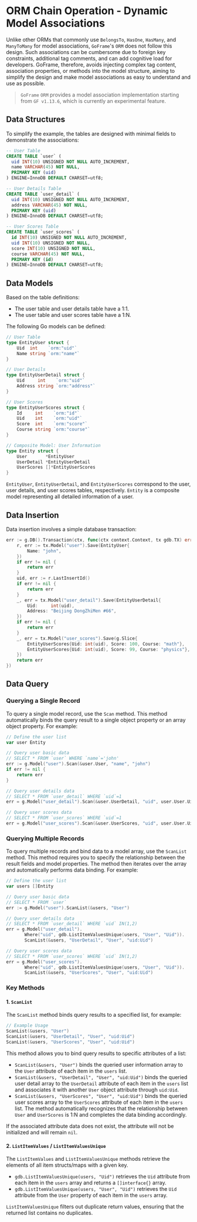 # ORM Chain Operation - Dynamic Model Associations

Unlike other ORMs that commonly use `BelongsTo`, `HasOne`, `HasMany`, and `ManyToMany` for model associations, `GoFrame`'s `ORM` does not follow this design. Such associations can be cumbersome due to foreign key constraints, additional tag comments, and can add cognitive load for developers. GoFrame, therefore, avoids injecting complex tag content, association properties, or methods into the model structure, aiming to simplify the design and make model associations as easy to understand and use as possible.

> `GoFrame` `ORM` provides a model association implementation starting from `GF v1.13.6`, which is currently an experimental feature.

## Data Structures

To simplify the example, the tables are designed with minimal fields to demonstrate the associations:

```sql
-- User Table
CREATE TABLE `user` (
  uid INT(10) UNSIGNED NOT NULL AUTO_INCREMENT,
  name VARCHAR(45) NOT NULL,
  PRIMARY KEY (uid)
) ENGINE=InnoDB DEFAULT CHARSET=utf8;

-- User Details Table
CREATE TABLE `user_detail` (
  uid INT(10) UNSIGNED NOT NULL AUTO_INCREMENT,
  address VARCHAR(45) NOT NULL,
  PRIMARY KEY (uid)
) ENGINE=InnoDB DEFAULT CHARSET=utf8;

-- User Scores Table
CREATE TABLE `user_scores` (
  id INT(10) UNSIGNED NOT NULL AUTO_INCREMENT,
  uid INT(10) UNSIGNED NOT NULL,
  score INT(10) UNSIGNED NOT NULL,
  course VARCHAR(45) NOT NULL,
  PRIMARY KEY (id)
) ENGINE=InnoDB DEFAULT CHARSET=utf8;
```

## Data Models

Based on the table definitions:

- The user table and user details table have a 1:1.
- The user table and user scores table have a 1:N.

The following Go models can be defined:

```go
// User Table
type EntityUser struct {
    Uid  int    `orm:"uid"`
    Name string `orm:"name"`
}

// User Details
type EntityUserDetail struct {
    Uid     int    `orm:"uid"`
    Address string `orm:"address"`
}

// User Scores
type EntityUserScores struct {
    Id     int    `orm:"id"`
    Uid    int    `orm:"uid"`
    Score  int    `orm:"score"`
    Course string `orm:"course"`
}

// Composite Model: User Information
type Entity struct {
    User       *EntityUser
    UserDetail *EntityUserDetail
    UserScores []*EntityUserScores
}
```

`EntityUser`, `EntityUserDetail`, and `EntityUserScores` correspond to the user, user details, and user scores tables, respectively. `Entity` is a composite model representing all detailed information of a user.

## Data Insertion

Data insertion involves a simple database transaction:

```go
err := g.DB().Transaction(ctx, func(ctx context.Context, tx gdb.TX) error {
    r, err := tx.Model("user").Save(EntityUser{
        Name: "john",
    })
    if err != nil {
        return err
    }
    uid, err := r.LastInsertId()
    if err != nil {
        return err
    }
    _, err = tx.Model("user_detail").Save(EntityUserDetail{
        Uid:     int(uid),
        Address: "Beijing DongZhiMen #66",
    })
    if err != nil {
        return err
    }
    _, err = tx.Model("user_scores").Save(g.Slice{
        EntityUserScores{Uid: int(uid), Score: 100, Course: "math"},
        EntityUserScores{Uid: int(uid), Score: 99, Course: "physics"},
    })
    return err
})
```

## Data Query

### Querying a Single Record

To query a single model record, use the `Scan` method. This method automatically binds the query result to a single object property or an array object property. For example:

```go
// Define the user list
var user Entity

// Query user basic data
// SELECT * FROM `user` WHERE `name`='john'
err := g.Model("user").Scan(&user.User, "name", "john")
if err != nil {
    return err
}

// Query user details data
// SELECT * FROM `user_detail` WHERE `uid`=1
err = g.Model("user_detail").Scan(&user.UserDetail, "uid", user.User.Uid)

// Query user scores data
// SELECT * FROM `user_scores` WHERE `uid`=1
err = g.Model("user_scores").Scan(&user.UserScores, "uid", user.User.Uid)
```

### Querying Multiple Records

To query multiple records and bind data to a model array, use the `ScanList` method. This method requires you to specify the relationship between the result fields and model properties. The method then iterates over the array and automatically performs data binding. For example:

```go
// Define the user list
var users []Entity

// Query user basic data
// SELECT * FROM `user`
err := g.Model("user").ScanList(&users, "User")

// Query user details data
// SELECT * FROM `user_detail` WHERE `uid` IN(1,2)
err = g.Model("user_detail").
       Where("uid", gdb.ListItemValuesUnique(users, "User", "Uid")).
       ScanList(&users, "UserDetail", "User", "uid:Uid")

// Query user scores data
// SELECT * FROM `user_scores` WHERE `uid` IN(1,2)
err = g.Model("user_scores").
       Where("uid", gdb.ListItemValuesUnique(users, "User", "Uid")).
       ScanList(&users, "UserScores", "User", "uid:Uid")
```

### Key Methods

#### 1. `ScanList`

The `ScanList` method binds query results to a specified list, for example:

```go
// Example Usage
ScanList(&users, "User")
ScanList(&users, "UserDetail", "User", "uid:Uid")
ScanList(&users, "UserScores", "User", "uid:Uid")
```

This method allows you to bind query results to specific attributes of a list:

- `ScanList(&users, "User")` binds the queried user information array to the `User` attribute of each item in the `users` list.
- `ScanList(&users, "UserDetail", "User", "uid:Uid")` binds the queried user detail array to the `UserDetail` attribute of each item in the `users` list and associates it with another `User` object attribute through `uid:Uid`.
- `ScanList(&users, "UserScores", "User", "uid:Uid")` binds the queried user scores array to the `UserScores` attribute of each item in the `users` list. The method automatically recognizes that the relationship between `User` and `UserScores` is 1:N and completes the data binding accordingly.

If the associated attribute data does not exist, the attribute will not be initialized and will remain `nil`.

#### 2. `ListItemValues` / `ListItemValuesUnique`

The `ListItemValues` and `ListItemValuesUnique` methods retrieve the elements of all item structs/maps with a given key.

- `gdb.ListItemValuesUnique(users, "Uid")` retrieves the `Uid` attribute from each item in the `users` array and returns a `[]interface{}` array.
- `gdb.ListItemValuesUnique(users, "User", "Uid")` retrieves the `Uid` attribute from the `User` property of each item in the `users` array.

`ListItemValuesUnique` filters out duplicate return values, ensuring that the returned list contains no duplicates.
